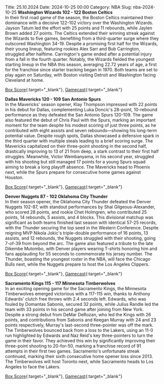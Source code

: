 Title: 25.10.2024
Date: 2024-10-25 00:00
Category: NBA 
Slug: nba-2024-10-25 
**Washington Wizards 102 - 122 Boston Celtics**  
In their first road game of the season, the Boston Celtics maintained their dominance with a decisive 122-102 victory over the Washington Wizards. Jayson Tatum led the effort with 25 points and 11 rebounds, while Jaylen Brown added 27 points. The Celtics extended their winning streak against the Wizards to five games, benefiting from a third-quarter surge where they outscored Washington 34-19. Despite a promising first half for the Wizards, their young lineup, featuring rookies Alex Sarr and Bub Carrington, struggled after halftime. Carrington's game ended after a potential injury from a fall in the fourth quarter. Notably, the Wizards fielded the youngest starting lineup in the NBA this season, averaging 22.72 years of age, a first for the franchise since starter tracking began in 1970. Both teams are set to play again on Saturday, with Boston visiting Detroit and Washington facing Cleveland at home. 

[Box Score](/game/bos-vs-was-0022400073/box-score){:target="_blank"}, [Gamecast](/game/bos-vs-was-0022400073){:target="_blank"}<br>

**Dallas Mavericks 120 - 109 San Antonio Spurs**  
In the Mavericks' season opener, Klay Thompson impressed with 22 points in his debut for Dallas, complementing Luka Doncic's 28-point, 10-rebound performance as they defeated the San Antonio Spurs 120-109. The game also featured the debut of Chris Paul with the Spurs, marking an important moment for the team despite his modest scoring of just three points, as he contributed with eight assists and seven rebounds—showing his long-term potential value. Despite rough spots, Dallas showcased a defensive spark in the third quarter with multiple steals leading to a brief scoring surge. The Mavericks capitalized on their three-point shooting in the second half, drastically improving to 13 of 21 from deep, a stark contrast to their first half struggles. Meanwhile, Victor Wembanyama, in his second year, struggled with his shooting but still managed 17 points for a young Spurs squad aiming to break a long playoff absence. The Mavericks head to Phoenix next, while the Spurs prepare for consecutive home games against Houston. 

[Box Score](/game/sas-vs-dal-0022400074/box-score){:target="_blank"}, [Gamecast](/game/sas-vs-dal-0022400074){:target="_blank"}<br>

**Denver Nuggets 87 - 102 Oklahoma City Thunder**  
In their season opener, the Oklahoma City Thunder defeated the Denver Nuggets 102-87, with standout performances by Shai Gilgeous-Alexander, who scored 28 points, and rookie Chet Holmgren, who contributed 25 points, 14 rebounds, 5 assists, and 4 blocks. This divisional matchup was significant as both teams finished last season with identical 57-25 records, with the Thunder securing the top seed in the Western Conference. Despite reigning MVP Nikola Jokic's triple-double performance of 16 points, 13 assists, and 12 rebounds, the Nuggets struggled with their shooting, going 7-of-39 from beyond the arc. The game also featured a tribute to the late Dikembe Mutombo, with Denver players wearing T-shirts honoring him and fans applauding for 55 seconds to commemorate his jersey number. The Thunder, boasting the youngest roster in the NBA, will face the Chicago Bulls next, while the Nuggets prepare to host the Los Angeles Clippers. 

[Box Score](/game/okc-vs-den-0022400075/box-score){:target="_blank"}, [Gamecast](/game/okc-vs-den-0022400075){:target="_blank"}<br>

**Sacramento Kings 115 - 117 Minnesota Timberwolves**  
In an exciting opening game for the Sacramento Kings, the Minnesota Timberwolves emerged victorious with a 117-115 win, thanks to Anthony Edwards' clutch free throws with 2.4 seconds left. Edwards, who was fouled by Domantas Sabonis, secured 32 points, while Julius Randle led the team with 33 points in his second game after joining from New York. Despite a strong debut from DeMar DeRozan, who led the Kings with 26 points, and contributions from Sabonis and Keegan Murray with 24 and 23 points respectively, Murray's last-second three-pointer was off the mark. The Timberwolves bounced back from a loss to the Lakers, using an 11-0 run highlighted by Edwards and Naz Reid's key three-pointers to turn the game in their favor. They achieved this win by significantly improving their three-point shooting to 20-for-50, marking a franchise record of 91 attempts in their first two games. Sacramento's unfortunate streak continued, marking their sixth consecutive home opener loss since 2013. The Timberwolves will host Toronto next, while Sacramento heads to Los Angeles to face the Lakers. 

[Box Score](/game/min-vs-sac-0022400076/box-score){:target="_blank"}, [Gamecast](/game/min-vs-sac-0022400076){:target="_blank"}<br>

